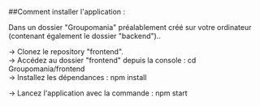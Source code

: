 ##Comment installer l'application :  
  
Dans un dossier "Groupomania" préalablement créé sur votre ordinateur (contenant également le dossier "backend")..  
  
-> Clonez le repository "frontend".  
-> Accédez au dossier "frontend" depuis la console : cd Groupomania/frontend  
-> Installez les dépendances : npm install  
  
-> Lancez l'application avec la commande : npm start  